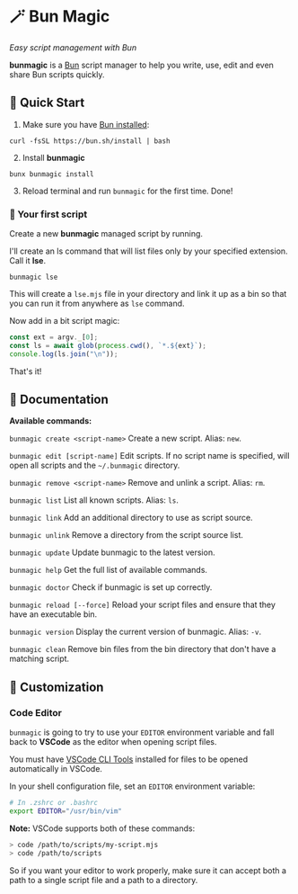 # 🪄 Bun Magic

*Easy script management with Bun*

**bunmagic** is a [Bun](https://bun.sh) script manager to help you write, use, edit and even share Bun scripts quickly.


## 🚀 Quick Start

1. Make sure you have [Bun installed](https://bun.sh/):

```
curl -fsSL https://bun.sh/install | bash
```

2. Install **bunmagic**

```
bunx bunmagic install
```

3. Reload terminal and run `bunmagic` for the first time. Done!

### 🤖 Your first script

Create a new **bunmagic** managed script by running.

I'll create an ls command that will list files only by your specified extension. Call it **lse**.
```
bunmagic lse
```

This will create a `lse.mjs` file in your directory and link it up as a bin so that you can run it from anywhere as `lse` command.

Now add in a bit script magic:

```js
const ext = argv._[0];
const ls = await glob(process.cwd(), `*.${ext}`);
console.log(ls.join("\n"));
```

That's it!

## 🧻 Documentation

 **Available commands:**

 `bunmagic create <script-name>`
 Create a new script. Alias: `new`.

 `bunmagic edit [script-name]`
 Edit scripts. If no script name is specified, will open all scripts and the `~/.bunmagic` directory.

 `bunmagic remove <script-name>`
 Remove and unlink a script. Alias: `rm`.

 `bunmagic list`
 List all known scripts. Alias: `ls`.

 `bunmagic link`
 Add an additional directory to use as script source.

 `bunmagic unlink`
 Remove a directory from the script source list.

 `bunmagic update`
 Update bunmagic to the latest version.

 `bunmagic help`
 Get the full list of available commands.

 `bunmagic doctor`
 Check if bunmagic is set up correctly.

 `bunmagic reload [--force]`
 Reload your script files and ensure that they have an executable bin.

 `bunmagic version`
 Display the current version of bunmagic. Alias: `-v`.

 `bunmagic clean`
 Remove bin files from the bin directory that don't have a matching script.


## 🎨 Customization

### Code Editor

`bunmagic` is going to try to use your `EDITOR` environment variable and fall back to **VSCode** as the editor when opening script files.

You must have [VSCode CLI Tools](https://code.visualstudio.com/docs/editor/command-line) installed for files to be opened automatically in VSCode.

In your shell configuration file, set an `EDITOR` environment variable:

```sh
# In .zshrc or .bashrc
export EDITOR="/usr/bin/vim"
```
 
**Note:**
VSCode supports both of these commands:
```sh
> code /path/to/scripts/my-script.mjs
> code /path/to/scripts
```

So if you want your editor to work properly, make sure it can accept both a path to a single script file and a path to a directory. 

